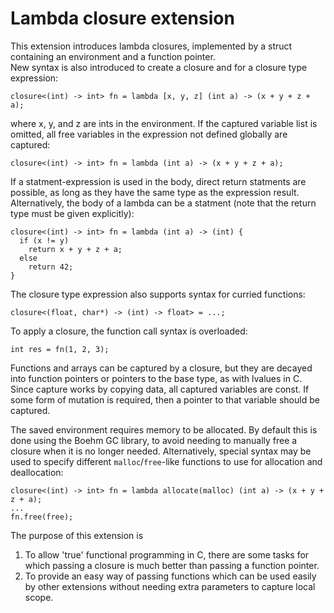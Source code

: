 Lambda closure extension
=============================

This extension introduces lambda closures, implemented by a struct containing an environment and a function pointer.  
New syntax is also introduced to create a closure and for a closure type expression:
```
closure<(int) -> int> fn = lambda [x, y, z] (int a) -> (x + y + z + a);
```
where x, y, and z are ints in the environment.  If the captured variable list is omitted, all free variables in the expression not defined globally are captured:
```
closure<(int) -> int> fn = lambda (int a) -> (x + y + z + a);
``` 
If a statment-expression is used in the body, direct return statments are possible, as long as they have the same type as the expression result.  Alternatively, the body of a lambda can be a statment (note that the return type must be given explicitly):
```
closure<(int) -> int> fn = lambda (int a) -> (int) {
  if (x != y)
    return x + y + z + a;
  else
    return 42;
}
```

The closure type expression also supports syntax for curried functions:
```
closure<(float, char*) -> (int) -> float> = ...;
```

To apply a closure, the function call syntax is overloaded:
```
int res = fn(1, 2, 3);
```

Functions and arrays can be captured by a closure, but they are decayed into function pointers or pointers to the base type, as with lvalues in C.  Since capture works by copying data, all captured variables are const.  If some form of mutation is required, then a pointer to that variable should be captured.  

The saved environment requires memory to be allocated.  By default this is done using the Boehm GC library, to avoid needing to manually free a closure when it is no longer needed.  Alternatively, special syntax may be used to specify different `malloc`/`free`-like functions to use for allocation and deallocation:
```
closure<(int) -> int> fn = lambda allocate(malloc) (int a) -> (x + y + z + a);
...
fn.free(free);
```

The purpose of this extension is

1. To allow 'true' functional programming in C, there are some tasks for which passing a closure is much better than passing a function pointer.  
2. To provide an easy way of passing functions which can be used easily by other extensions without needing extra parameters to capture local scope. 
